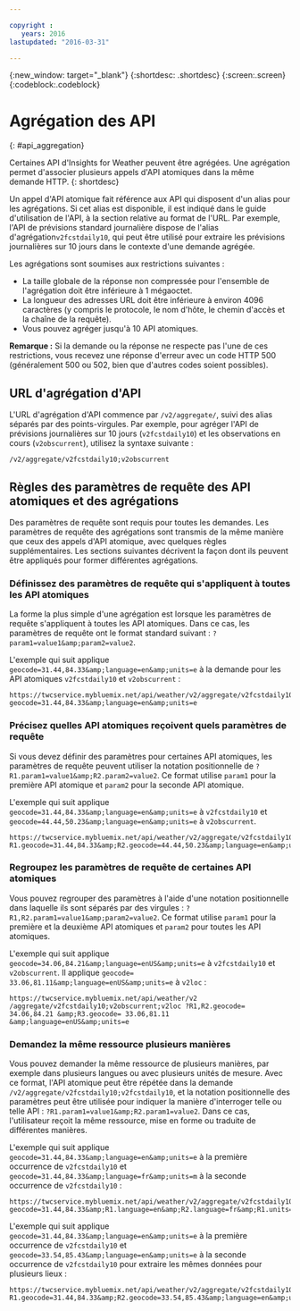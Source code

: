 ```yaml
---

copyright :
   years: 2016
lastupdated: "2016-03-31"

---
```


{:new_window: target="_blank"}
{:shortdesc: .shortdesc}
{:screen:.screen}
{:codeblock:.codeblock}

# Agrégation des API
{: #api_aggregation}

Certaines API d'Insights for Weather peuvent être agrégées. Une agrégation permet d'associer plusieurs appels d'API atomiques dans la même demande HTTP.
{: shortdesc}

Un appel d'API atomique fait référence aux API qui disposent d'un alias pour les agrégations. Si cet alias est disponible, il est indiqué dans le guide d'utilisation de l'API, à la section relative au format de l'URL. Par exemple, l'API de prévisions standard journalière dispose de l'alias d'agrégation`v2fcstdaily10`, qui peut être utilisé pour extraire les prévisions journalières sur 10 jours dans le contexte d'une demande agrégée.

Les agrégations sont soumises aux restrictions suivantes :

* La taille globale de la réponse non compressée pour l'ensemble de l'agrégation doit être inférieure à 1 mégaoctet.
* La longueur des adresses URL doit être inférieure à environ 4096 caractères (y compris le protocole, le nom d'hôte,
le chemin d'accès et la chaîne de la requête).
* Vous pouvez agréger jusqu'à 10 API atomiques.

**Remarque :** Si la demande ou la réponse ne respecte pas l'une de ces restrictions, vous recevez une
réponse d'erreur avec un code HTTP 500 (généralement 500 ou 502, bien que d'autres codes soient possibles).


## URL d'agrégation d'API
L'URL d'agrégation d'API commence par `/v2/aggregate/`, suivi des alias séparés par des points-virgules.
Par exemple, pour agréger l'API de prévisions journalières sur 10 jours (`v2fcstdaily10`) et les observations en cours (`v2obscurrent`), utilisez la syntaxe suivante :

```
/v2/aggregate/v2fcstdaily10;v2obscurrent
```

## Règles des paramètres de requête des API atomiques et des agrégations
Des paramètres de requête sont requis pour toutes les demandes. Les paramètres de requête des agrégations sont transmis de la même manière que ceux des appels d'API atomique, avec quelques règles supplémentaires. Les sections suivantes décrivent la façon dont ils peuvent être appliqués pour former différentes agrégations.

### Définissez des paramètres de requête qui s'appliquent à toutes les API atomiques

La forme la plus simple d'une agrégation est
lorsque les paramètres de requête s'appliquent à toutes les API atomiques. Dans ce cas, les paramètres de requête ont le format standard suivant : `?param1=value1&amp;param2=value2`.

L'exemple qui suit applique `geocode=31.44,84.33&amp;language=en&amp;units=e` à la demande pour les API atomiques `v2fcstdaily10` et `v2obscurrent` :


```
https://twcservice.mybluemix.net/api/weather/v2/aggregate/v2fcstdaily10;v2obscurrent?geocode=31.44,84.33&amp;language=en&amp;units=e
```

### Précisez quelles API atomiques reçoivent quels paramètres de requête

Si vous devez définir des paramètres pour certaines API atomiques, les paramètres de requête peuvent utiliser la notation positionnelle de `?R1.param1=value1&amp;R2.param2=value2`. Ce format utilise `param1` pour la première API atomique et `param2` pour la seconde API atomique. 

L'exemple qui suit applique `geocode=31.44,84.33&amp;language=en&amp;units=e` à `v2fcstdaily10` et  `geocode=44.44,50.23&amp;language=en&amp;units=e` à `v2obscurrent`.

```
https://twcservice.mybluemix.net/api/weather/v2/aggregate/v2fcstdaily10;v2obscurrent?R1.geocode=31.44,84.33&amp;R2.geocode=44.44,50.23&amp;language=en&amp;units=e
```

### Regroupez les paramètres de requête de certaines API atomiques

Vous pouvez regrouper des paramètres à l'aide d'une
notation positionnelle dans laquelle ils sont séparés par des virgules : `?R1,R2.param1=value1&amp;param2=value2`.
Ce format utilise `param1` pour la première et la deuxième API atomiques et `param2` pour toutes les API atomiques. 

L'exemple qui suit applique `geocode=34.06,84.21&amp;language=enUS&amp;units=e` à `v2fcstdaily10` et `v2obscurrent`. Il applique `geocode= 33.06,81.11&amp;language=enUS&amp;units=e` à `v2loc` :

```
https://twcservice.mybluemix.net/api/weather/v2 /aggregate/v2fcstdaily10;v2obscurrent;v2loc ?R1,R2.geocode= 34.06,84.21 &amp;R3.geocode= 33.06,81.11 &amp;language=enUS&amp;units=e
```

### Demandez la même ressource plusieurs manières

Vous pouvez demander la même ressource de plusieurs manières, par
exemple dans plusieurs langues ou avec plusieurs unités de mesure. Avec ce format, l'API atomique peut être répétée dans la demande `/v2/aggregate/v2fcstdaily10;v2fcstdaily10`, et la notation positionnelle des paramètres peut être utilisée pour indiquer la manière d'interroger telle ou telle API : `?R1.param1=value1&amp;R2.param1=value2`. Dans ce cas, l'utilisateur reçoit la même ressource, mise en forme ou traduite de différentes manières.

L'exemple qui suit applique `geocode=31.44,84.33&amp;language=en&amp;units=e` à la première occurrence de `v2fcstdaily10` et `geocode=31.44,84.33&amp;language=fr&amp;units=m` à la seconde occurrence de `v2fcstdaily10` :

```
https://twcservice.mybluemix.net/api/weather/v2/aggregate/v2fcstdaily10;v2fcstdaily10?geocode=31.44,84.33&amp;R1.language=en&amp;R2.language=fr&amp;R1.units=e&amp;R2.units=m
```

L'exemple qui suit applique `geocode=31.44,84.33&amp;language=en&amp;units=e` à la première occurrence de `v2fcstdaily10` et
`geocode=33.54,85.43&amp;language=en&amp;units=e` à la seconde occurrence de `v2fcstdaily10` pour extraire les mêmes données pour plusieurs lieux :


```
https://twcservice.mybluemix.net/api/weather/v2/aggregate/v2fcstdaily10;v2fcstdaily10?R1.geocode=31.44,84.33&amp;R2.geocode=33.54,85.43&amp;language=en&amp;units=e
```




